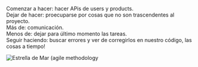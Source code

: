 Comenzar a hacer: hacer APis de users y products.\
Dejar de hacer: proecuparse por cosas que no son trascendentes al proyecto.\
Más de: comunicación.\
Menos de: dejar para último momento las tareas.\
Seguir haciendo: buscar errores y ver de corregirlos en nuestro código, las cosas a tiempo!

![Estrella de Mar (agile methodology](http://gustavoveliz.files.wordpress.com/2009/05/startechnique1.gif)
